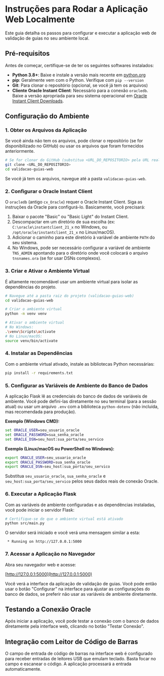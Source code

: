 # Instruções para Rodar a Aplicação Web Localmente

Este guia detalha os passos para configurar e executar a aplicação web de validação de guias no seu ambiente local.

## Pré-requisitos

Antes de começar, certifique-se de ter os seguintes softwares instalados:

- **Python 3.8+**: Baixe e instale a versão mais recente em [python.org](https://www.python.org/downloads/)
- **pip**: Geralmente vem com o Python. Verifique com `pip --version`
- **Git**: Para clonar o repositório (opcional, se você já tem os arquivos)
- **Cliente Oracle Instant Client**: Necessário para a conexão `oracledb`. Baixe a versão apropriada para seu sistema operacional em [Oracle Instant Client Downloads](https://www.oracle.com/database/technologies/instant-client/downloads.html).

## Configuração do Ambiente

### 1. Obter os Arquivos da Aplicação

Se você ainda não tem os arquivos, pode clonar o repositório (se for disponibilizado no GitHub) ou usar os arquivos que foram fornecidos anteriormente.

```bash
# Se for clonar do GitHub (substitua <URL_DO_REPOSITORIO> pela URL real)
git clone <URL_DO_REPOSITORIO>
cd validacao-guias-web
```

Se você já tem os arquivos, navegue até a pasta `validacao-guias-web`.

### 2. Configurar o Oracle Instant Client

O `oracledb` (antigo `cx_Oracle`) requer o Oracle Instant Client. Siga as instruções da Oracle para configurá-lo. Basicamente, você precisará:

1. Baixar o pacote "Basic" ou "Basic Light" do Instant Client.
2. Descompactar em um diretório de sua escolha (ex: `C:\oracle\instantclient_21_x` no Windows, ou `/opt/oracle/instantclient_21_x` no Linux/macOS).
3. Adicionar o caminho para este diretório à variável de ambiente `PATH` do seu sistema.
4. No Windows, pode ser necessário configurar a variável de ambiente `TNS_ADMIN` apontando para o diretório onde você colocará o arquivo `tnsnames.ora` (se for usar DSNs complexos).

### 3. Criar e Ativar o Ambiente Virtual

É altamente recomendável usar um ambiente virtual para isolar as dependências do projeto.

```bash
# Navegue até a pasta raiz do projeto (validacao-guias-web)
cd validacao-guias-web

# Criar o ambiente virtual
python -m venv venv

# Ativar o ambiente virtual
# No Windows:
.\venv\Scripts\activate
# No Linux/macOS:
source venv/bin/activate
```

### 4. Instalar as Dependências

Com o ambiente virtual ativado, instale as bibliotecas Python necessárias:

```bash
pip install -r requirements.txt
```

### 5. Configurar as Variáveis de Ambiente do Banco de Dados

A aplicação Flask lê as credenciais do banco de dados de variáveis de ambiente. Você pode defini-las diretamente no seu terminal (para a sessão atual) ou usar um arquivo `.env` com a biblioteca `python-dotenv` (não incluída, mas recomendada para produção).

**Exemplo (Windows CMD):**
```cmd
set ORACLE_USER=seu_usuario_oracle
set ORACLE_PASSWORD=sua_senha_oracle
set ORACLE_DSN=seu_host:sua_porta/seu_servico
```

**Exemplo (Linux/macOS ou PowerShell no Windows):**
```bash
export ORACLE_USER=seu_usuario_oracle
export ORACLE_PASSWORD=sua_senha_oracle
export ORACLE_DSN=seu_host:sua_porta/seu_servico
```

Substitua `seu_usuario_oracle`, `sua_senha_oracle` e `seu_host:sua_porta/seu_servico` pelos seus dados reais de conexão Oracle.

### 6. Executar a Aplicação Flask

Com as variáveis de ambiente configuradas e as dependências instaladas, você pode iniciar o servidor Flask:

```bash
# Certifique-se de que o ambiente virtual está ativado
python src/main.py
```

O servidor será iniciado e você verá uma mensagem similar a esta:

```
 * Running on http://127.0.0.1:5000
```

### 7. Acessar a Aplicação no Navegador

Abra seu navegador web e acesse:

[http://127.0.0.1:5000](http://127.0.0.1:5000)

Você verá a interface da aplicação de validação de guias. Você pode então usar o botão "Configurar" na interface para ajustar as configurações do banco de dados, se preferir não usar as variáveis de ambiente diretamente.

## Testando a Conexão Oracle

Após iniciar a aplicação, você pode testar a conexão com o banco de dados diretamente pela interface web, clicando no botão "Testar Conexão".

## Integração com Leitor de Código de Barras

O campo de entrada de código de barras na interface web é configurado para receber entradas de leitores USB que emulam teclado. Basta focar no campo e escanear o código. A aplicação processará a entrada automaticamente.

